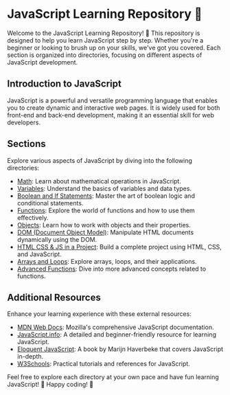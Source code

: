 # JavaScript Learning Repository 🚀

Welcome to the JavaScript Learning Repository! 🌟 This repository is designed to help you learn JavaScript step by step. Whether you're a beginner or looking to brush up on your skills, we've got you covered. Each section is organized into directories, focusing on different aspects of JavaScript development.

## Introduction to JavaScript

JavaScript is a powerful and versatile programming language that enables you to create dynamic and interactive web pages. It is widely used for both front-end and back-end development, making it an essential skill for web developers.

## Sections

Explore various aspects of JavaScript by diving into the following directories:

- [Math](./math): Learn about mathematical operations in JavaScript.
- [Variables](./variables): Understand the basics of variables and data types.
- [Boolean and If Statements](./boolean-if-statements): Master the art of boolean logic and conditional statements.
- [Functions](./functions): Explore the world of functions and how to use them effectively.
- [Objects](./objects): Learn how to work with objects and their properties.
- [DOM (Document Object Model)](./dom): Manipulate HTML documents dynamically using the DOM.
- [HTML CSS & JS in a Project](./project): Build a complete project using HTML, CSS, and JavaScript.
- [Arrays and Loops](./arrays-loops): Explore arrays, loops, and their applications.
- [Advanced Functions](./advanced-functions): Dive into more advanced concepts related to functions.

## Additional Resources

Enhance your learning experience with these external resources:

- [MDN Web Docs](https://developer.mozilla.org/en-US/docs/Web/JavaScript): Mozilla's comprehensive JavaScript documentation.
- [JavaScript.info](https://javascript.info/): A detailed and beginner-friendly resource for learning JavaScript.
- [Eloquent JavaScript](https://eloquentjavascript.net/): A book by Marijn Haverbeke that covers JavaScript in-depth.
- [W3Schools](https://www.w3schools.com/js/): Practical tutorials and references for JavaScript.

Feel free to explore each directory at your own pace and have fun learning JavaScript! 🚀 Happy coding! 🎉
